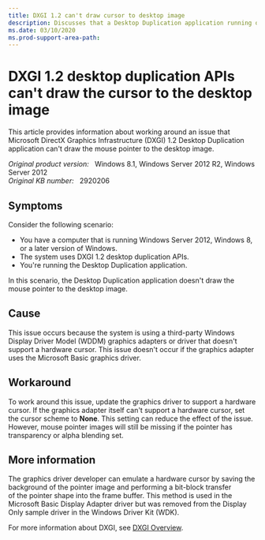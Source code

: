 ```yaml
---
title: DXGI 1.2 can't draw cursor to desktop image
description: Discusses that a Desktop Duplication application running on Windows Serve 2012 that uses the DXGI 1.2 desktop duplication APIs doesn't draw the cursor to the desktop image. Provides a workaround.
ms.date: 03/10/2020
ms.prod-support-area-path:
---
```

# DXGI 1.2 desktop duplication APIs can't draw the cursor to the desktop image

This article provides information about working around an issue that Microsoft DirectX Graphics Infrastructure (DXGI) 1.2 Desktop Duplication application can't draw the mouse pointer to the desktop image.

_Original product version:_ &nbsp; Windows 8.1, Windows Server 2012 R2, Windows Server 2012  
_Original KB number:_ &nbsp; 2920206

## Symptoms

Consider the following scenario:

- You have a computer that is running Windows Server 2012, Windows 8, or a later version of Windows.
- The system uses DXGI 1.2 desktop duplication APIs.
- You're running the Desktop Duplication application.

In this scenario, the Desktop Duplication application doesn't draw the mouse pointer to the desktop image.

## Cause

This issue occurs because the system is using a third-party Windows Display Driver Model (WDDM) graphics adapters or driver that doesn't support a hardware cursor. This issue doesn't occur if the graphics adapter uses the Microsoft Basic graphics driver.

## Workaround

To work around this issue, update the graphics driver to support a hardware cursor. If the graphics adapter itself can't support a hardware cursor, set the cursor scheme to **None**. This setting can reduce the effect of the issue. However, mouse pointer images will still be missing if the pointer has transparency or alpha blending set.

## More information

The graphics driver developer can emulate a hardware cursor by saving the background of the pointer image and performing a bit-block transfer of the pointer shape into the frame buffer. This method is used in the Microsoft Basic Display Adapter driver but was removed from the Display Only sample driver in the Windows Driver Kit (WDK).

For more information about DXGI, see [DXGI Overview](https://docs.microsoft.com/windows/win32/direct3ddxgi/d3d10-graphics-programming-guide-dxgi).
